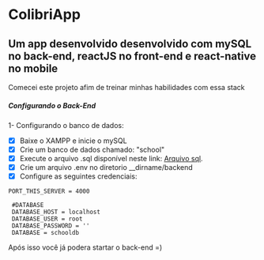 # ColibriApp
## Um app desenvolvido desenvolvido com mySQL no back-end, reactJS no front-end e react-native no mobile
Comecei este projeto afim de treinar minhas habilidades com essa stack

##### Configurando o Back-End
1- Configurando o banco de dados:
- [x] Baixe o XAMPP e inicie o mySQL
- [x] Crie um banco de dados chamado: "school"
- [x] Execute o arquivo .sql disponível neste link: [Arquivo sql](https://pages.github.com/).
- [x] Crie um arquivo .env no diretorio __dirname/backend
- [x] Configure as seguintes credenciais:
 
 ```
 PORT_THIS_SERVER = 4000

  #DATABASE
  DATABASE_HOST = localhost
  DATABASE_USER = root
  DATABASE_PASSWORD = ''
  DATABASE = schooldb
 ```
 
 Após isso você já podera startar o back-end =)
